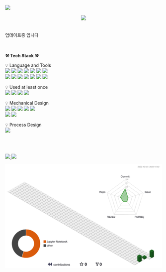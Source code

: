 <!-- 카운터 시작 -->
<a href="https://hits.seeyoufarm.com"><img src="https://hits.seeyoufarm.com/api/count/incr/badge.svg?url=https%3A%2F%2Fgithub.com%2Fkhchoi2023&count_bg=%2379C83D&title_bg=%23555555&icon=&icon_color=%23E7E7E7&title=hits&edge_flat=false"/></a>
<!-- 카운터 종료 -->

<!-- Welcom 시작 -->
<div align=center>
   <img src="https://capsule-render.vercel.app/api?type=waving&color=auto&height=200&section=header&text=WELCOME!&fontSize=90" />
</div>
<!-- Welcom 종료 -->

<br>
<br>
업데이트중 입니다
<br>
<br>
<br>

<p align="left">
    <Strong>⚒️ Tech Stack ⚒️</Strong><br>
</p>

<!-- 뱃지 참고 <img src="https://img.shields.io/badge/표시되는글자-색상코드?style=plastic&logo=심플io아이콘이름&logoColor=로고색상"> -->
<!-- 뱃지 참고 https://simpleicons.org/?q=jupy -->

<p align="left" display="inline-block">
   💡 Language and Tools<br>
   <!-- 파이썬 -->
   <img src="https://img.shields.io/badge/Python-3776AB?style=plastic&logo=Python&logoColor=white">
   <!-- 매트랩 -->
   <img src="https://img.shields.io/badge/Matlab-c04c0b?style=plastic">
   <!-- MySQL -->
   <img src="https://img.shields.io/badge/MySQL-4479A1?style=plastic&logo=MySQL&logoColor=white">
   <!-- SAP -->
   <img src="https://img.shields.io/badge/SAP-0FAAFF?style=plastic&logo=SAP&logoColor=white">
   <!-- VS Code -->
   <img src="https://img.shields.io/badge/Visual Studio Code-007ACC?style=plastic&logo=VisualStudioCode&logoColor=white">
   <!-- 주피터 -->
   <img src="https://img.shields.io/badge/Jupyter-F37626?style=plastic&logo=Jupyter&logoColor=white">
   <!-- 구글코랩 -->
   <img src="https://img.shields.io/badge/GoogleColab-F9AB00?style=plastic&logo=GoogleColab&logoColor=white">
   <br>
   <!-- 텐서플로 -->
   <img src="https://img.shields.io/badge/Tensorflow-FF6F00?style=plastic&logo=Tensorflow&logoColor=white">
   <!-- 셀레늄 -->
   <img src="https://img.shields.io/badge/Selenium-43B02A?style=plastic&logo=Selenium&logoColor=white">
   <!-- 테블로 -->
   <img src="https://img.shields.io/badge/Tableau-E97627?style=plastic&logo=Tableau&logoColor=white">
   <!-- 구글애널리틱스 -->
   <img src="https://img.shields.io/badge/GoogleAnalytics-E37400?style=plastic&logo=GoogleanAlytics&logoColor=white">
   <!-- 깃허브 -->
   <img src="https://img.shields.io/badge/GitHub-181717?style=plastic&logo=GitHub&logoColor=white">
   <!-- 슬랙 -->
   <img src="https://img.shields.io/badge/Slack-4A154B?style=plastic&logo=Slack&logoColor=white">
   <!-- 노션 -->
   <img src="https://img.shields.io/badge/Notion-000000?style=plastic&logo=Notion&logoColor=white">
</p>

<p align="left" display="inline-block">
   💡 Used at least once<br>
   <!-- 리눅스 -->
   <img src="https://img.shields.io/badge/Linux-FCC624?style=plastic&logo=Linux&logoColor=white">
   <!-- 구글클라우드 -->
   <img src="https://img.shields.io/badge/GoogleCloud-4285F4?style=plastic&logo=GoogleCloud&logoColor=white">
   <!-- HTML -->
   <img src="https://img.shields.io/badge/HTML-FFB71B?style=plastic&logo=HTML5&logoColor=white">
   <!-- CSS -->
   <img src="https://img.shields.io/badge/CSS-FFB71B?style=plastic&logo=CSS3&logoColor=white">
</p>

<p align="left" display="inline-block">
   💡 Mechanical Design <br>
   <!-- AutoCAD -->
   <img src="https://img.shields.io/badge/AutoCAD-000000?style=plastic&logo=Autodesk&logoColor=white">
   <!-- Inventor -->
   <img src="https://img.shields.io/badge/Inventor-000000?style=plastic&logo=Autodesk&logoColor=white">
   <!-- CATIA -->
   <img src="https://img.shields.io/badge/CATIA-005386?style=plastic&logo=DassaultSystemes&logoColor=white">
   <!-- Abaqus -->
   <img src="https://img.shields.io/badge/Abaqus-005386?style=plastic&logo=DassaultSystemes&logoColor=white">
   <!-- ANSYS -->
   <img src="https://img.shields.io/badge/Ansys-FFB71B?style=plastic&logo=Ansys&logoColor=white">
   <br>
   <!-- PTC Creo -->
   <img src="https://img.shields.io/badge/PTC Creo-5bb73b?style=plastic">
   <!-- Compress by Codeware -->
   <img src="https://img.shields.io/badge/Compress by Codeware-105785?style=plastic">
</p>

<p align="left" display="inline-block">
   💡 Process Design <br>
   <!-- Aspen Hysys -->
   <img src="https://img.shields.io/badge/Aspen HYSYS-0078c9?style=plastic">
</p>

<br>
<br>
<br>


<!-- 백준 티어 시작 -->
<!-- 참고 https://soo-vely-dev.tistory.com/159 -->
<!-- 참고 https://github.com/mazassumnida/mazassumnida -->
<!-- [![Solved.ac Profile](http://mazassumnida.wtf/api/v2/generate_badge?boj=henize)](https://solved.ac/henize/) -->
<!-- 백준 티어 종료 -->



<!-- Most Used Languages 시작 -->
<!-- 참고 https://github.com/anuraghazra/github-readme-stats/blob/master/themes/README.md -->
<!-- 참고 https://80000coding.oopy.io/865f4b2a-5198-49e8-a173-0f893a4fed45 -->
<!-- https://github.com/anuraghazra/github-readme-stats -->
<a href="s">
  <img src="https://github-readme-stats.vercel.app/api/top-langs/?username=khchoi2023&exclude_repo=dkssud8150.github.io&layout=compact&theme=shadow_green" width="50%"/>
</a>
<!-- Most Used Languages 종료 -->


<!-- Github Stats 시작 -->
<!-- 참고 https://github.com/anuraghazra/github-readme-stats/blob/master/themes/README.md -->
<!-- 참고 https://80000coding.oopy.io/865f4b2a-5198-49e8-a173-0f893a4fed45 -->
<a href="s">
  <img src="https://github-readme-stats.vercel.app/api?username=khchoi2023&theme=shadow_green&show_icons=true" width="46%" />
</a>
<!-- Github Stats 종료 -->



<!-- 깃허브 꾸미기 -->
<!-- 참고 https://yermi.tistory.com/entry/%EA%BF%80%ED%8C%81-Github-Readme-%EC%98%88%EC%81%98%EA%B2%8C-%EA%BE%B8%EB%AF%B8%EA%B8%B0-Readme-Header-Badge-Widget-%EB%93%B1 -->

<!-- 아이콘 -->
<!-- 참고 https://simpleicons.org/ -->




<!-- 3D 잔디 시작 -->
<!-- 참고 티스토리 매뉴얼 https://h-owo-ld.tistory.com/264 -->
<!-- 참고 깃허브 https://github.com/yoshi389111/github-profile-3d-contrib#step-4-add-image-to-readmemd -->
<!-- 참고 오류 해결 방법 https://stackoverflow.com/questions/76023778/action-failed-with-the-process-usr-bin-git-failed-with-exit-code-128 -->
![](./profile-3d-contrib/profile-green-animate.svg)
<!-- 3D 잔디 종료 -->


